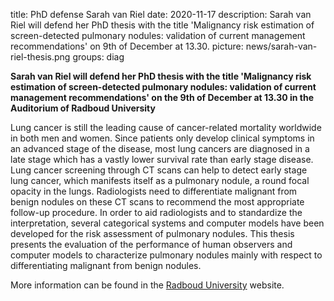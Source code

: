 title: PhD defense Sarah van Riel
date: 2020-11-17
description: Sarah van Riel will defend her PhD thesis with the title 'Malignancy risk estimation of screen-detected pulmonary nodules: validation of current management recommendations' on 9th of December at 13.30.
picture: news/sarah-van-riel-thesis.png
groups: diag

**Sarah van Riel will defend her PhD thesis with the title 'Malignancy risk estimation of screen-detected pulmonary nodules: validation of current management recommendations' on the 9th of December at 13.30 in the Auditorium of Radboud University**

Lung cancer is still the leading cause of cancer-related mortality worldwide in both men and women. Since patients only develop clinical symptoms in an advanced stage of the disease, most lung cancers are diagnosed in a late stage which has a vastly lower survival rate than early stage disease. Lung cancer screening through CT scans can help to detect early stage lung cancer, which manifests itself as a pulmonary nodule, a round focal opacity in the lungs. Radiologists need to differentiate malignant from benign nodules on these CT scans to recommend the most appropriate follow-up procedure. In order to aid radiologists and to standardize the interpretation, several categorical systems and computer models have been developed for the risk assessment of pulmonary nodules. This thesis presents the evaluation of the performance of human observers and computer models to characterize pulmonary nodules mainly with respect to differentiating malignant from benign nodules. ​

More information can be found in the [Radboud University](https://www.ru.nl/nieuws-agenda/agenda/promoties/@1282427/malignancy-risk-estimation-screen-detected/) website.
